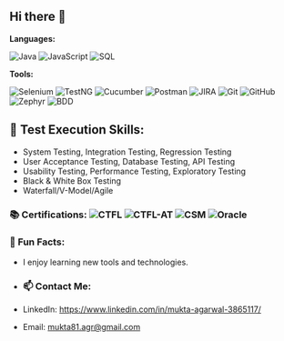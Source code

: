 ## Hi there 👋

**Languages:**

<p align="left">
  <img src="https://img.shields.io/badge/-Java-007396?style=flat&logo=java&logoColor=white" alt="Java" />
  <img src="https://img.shields.io/badge/-JavaScript-F7DF1E?style=flat&logo=javascript&logoColor=black" alt="JavaScript" />
  <img src="https://img.shields.io/badge/-SQL-003B57?style=flat&logo=mysql&logoColor=white" alt="SQL" />
</p>

**Tools:**

<p align="left">
  <img src="https://img.shields.io/badge/-Selenium-43B02A?style=flat&logo=selenium&logoColor=white" alt="Selenium" />
  <img src="https://img.shields.io/badge/-TestNG-E0A500?style=flat&logo=testng&logoColor=white" alt="TestNG" />
  <img src="https://img.shields.io/badge/-Cucumber-00D300?style=flat&logo=cucumber&logoColor=white" alt="Cucumber" />
  <img src="https://img.shields.io/badge/-Postman-FC6C37?style=flat&logo=postman&logoColor=white" alt="Postman" />
  <img src="https://img.shields.io/badge/-JIRA-0052CC?style=flat&logo=jira&logoColor=white" alt="JIRA" />
  <img src="https://img.shields.io/badge/-Git-F05032?style=flat&logo=git&logoColor=white" alt="Git" />
  <img src="https://img.shields.io/badge/-GitHub-181717?style=flat&logo=github&logoColor=white" alt="GitHub" />
  <img src="https://img.shields.io/badge/-Zephyr-0052CC?style=flat&logo=zephyr&logoColor=white" alt="Zephyr" />
  <img src="https://img.shields.io/badge/-BDD-FF69B4?style=flat&logo=behance&logoColor=white" alt="BDD" />
</p>

## 🧪 Test Execution Skills:

- System Testing, Integration Testing, Regression Testing
- User Acceptance Testing, Database Testing, API Testing
- Usability Testing, Performance Testing, Exploratory Testing
- Black & White Box Testing
- Waterfall/V-Model/Agile

### 📚 Certifications: ![CTFL](https://img.shields.io/badge/CTFL-Foundation_Level-blue?style=flat&logo=certification&logoColor=white)  ![CTFL-AT](https://img.shields.io/badge/CTFL--AT-Agile_Testing-blue?style=flat&logo=certification&logoColor=white)  ![CSM](https://img.shields.io/badge/CSM%20Certified-ScrumMaster%20%28CSM%29-orange?style=flat&logo=scrum&logoColor=white)  ![Oracle](https://img.shields.io/badge/Oracle_Certified_Associate-Database_Administration-red?style=flat&logo=oracle&logoColor=white)


### 🎯 Fun Facts:
- I enjoy learning new tools and technologies.

- ### 📫 Contact Me:
- LinkedIn: https://www.linkedin.com/in/mukta-agarwal-3865117/
- Email: mukta81.agr@gmail.com

<!--
**Other Sections:**
**mukta81/mukta81** is a ✨ _special_ ✨ repository because its `README.md` (this file) appears on your GitHub profile.

Here are some ideas to get you started:

- 🔭 I’m currently working on ...
- 🌱 I’m currently learning ...
- 👯 I’m looking to collaborate on ...
- 🤔 I’m looking for help with ...
- 💬 Ask me about ...
- 📫 How to reach me: ...
- 😄 Pronouns: ...
- ⚡ Fun fact: ...
-->

